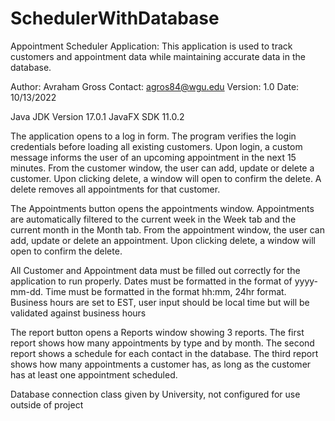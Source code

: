 # SchedulerWithDatabase
Appointment Scheduler Application:
This application is used to track customers and appointment data while maintaining accurate data in the database.

Author: Avraham Gross
Contact: agros84@wgu.edu
Version: 1.0
Date: 10/13/2022

Java JDK Version 17.0.1
JavaFX SDK  11.0.2

The application opens to a log in form. The program verifies the login credentials before loading all existing customers.
Upon login, a custom message informs the user of an upcoming appointment in the next 15 minutes.
From the customer window, the user can add, update or delete a customer.
Upon clicking delete, a window will open to confirm the delete. A delete removes all appointments for that customer.

The Appointments button opens the appointments window. Appointments are automatically filtered to the current week in the Week tab and the current month in the Month tab.
From the appointment window, the user can add, update or delete an appointment.
Upon clicking delete, a window will open to confirm the delete.

All Customer and Appointment data must be filled out correctly for the application to run properly.
Dates must be formatted in the format of yyyy-mm-dd. Time must be formatted in the format hh:mm, 24hr format.
Business hours are set to EST, user input should be local time but will be validated against business hours

The report button opens a Reports window showing 3 reports.
The first report shows how many appointments by type and by month.
The second report shows a schedule for each contact in the database.
The third report shows how many appointments a customer has, as long as the customer has at least one appointment scheduled.

Database connection class given by University, not configured for use outside of project
